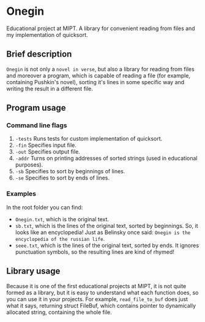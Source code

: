 # Onegin
Educational project at MIPT. A library for convenient reading from files and my implementation of quicksort.

## Brief description
`Onegin` is not only a `novel in verse`, but also a library for reading from files and moreover a program, which is capable of reading a file (for example, containing Pushkin's novel), sorting it's 
lines in some specific way and writing the result in a different file.

## Program usage
### Command line flags
1. `-tests` Runs tests for custom implementation of quicksort.
2. `-fin` Specifies input file.
3. `-out` Specifies output file.
4. `-addr` Turns on printing addresses of sorted strings (used in educational purposes).
5. `-sb` Specifies to sort by beginnings of lines.
6. `-se` Specifies to sort by ends of lines.
### Examples
In the root folder you can find:
- `Onegin.txt`, which is the original text.
- `sb.txt`, which is the lines of the original text, sorted by beginnings. So, it looks like an encyclopedia! Just as Belinsky once said: `Onegin is the encyclopedia of the russian life`.
- `seee.txt`, which is the lines of the original text, sorted by ends. It ignores punctuation symbols, so the resulting lines are kind of rhymed!
## Library usage
Because it is one of the first educational projects at MIPT, it is not quite formed as a library, but it is easy to understand what each function does, so you can use it in your projects.
For example, `read_file_to_buf` does just what it says, returning struct FileBuf, which contains pointer to dynamically allocated string, containing the whole file.
